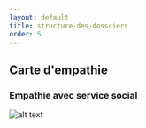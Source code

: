```yaml
---
layout: default
title: structure-des-dossciers
order: 5
---
```

## Carte d'empathie

### Empathie avec service social 
![alt text]({{site.baseurl}}/Empathie-Pole-Social/images/carte-empathie-service-social.png)

<!-- new slide -->